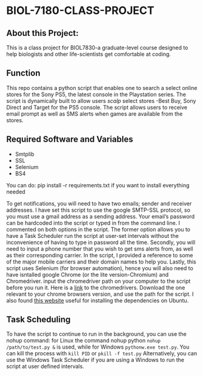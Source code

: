 # BIOL-7180-CLASS-PROJECT
## About this Project:
This is a class project for BIOL7830-a graduate-level course designed to help biologists and other life-scientists get comfortable at coding.

## Function
This repo contains a python script that enables one to search a select  online stores for the Sony PS5, the latest console in the Playstation series.
The script is dynamically built to allow users _scalp_ select stores -Best Buy, Sony Direct and Target for the PS5 console. The script allows users to receive email prompt as well as SMS alerts when games are available from the stores. 

## Required Software and Variables

* Smtplib
*	SSL
*	Selenium
*	BS4

You can do:  pip install -r requirements.txt if you want to install everything needed

To get notifications, you will need to have two emails; sender and receiver addresses. I have set this script to use the google SMTP-SSL protocol, so you must use a gmail address as a sending address. Your email’s password can be hardcoded into the script or typed in from the command line. I commented on both options in the script. The former option allows you to have a Task Scheduler run the script at user-set intervals without the inconvenience of having to type in password all the time. 
Secondly, you will need to input a phone number that you wish to get sms alerts from, as well as their corresponding carrier.   In the script, I provided a reference to some of the major mobile carriers and their domain names to help you.
Lastly, this script uses Selenium (for browser automation), hence you will also need to have isntalled google Chrome (or the lite version-Chromium) and Chromedriver. input the chromedriver path on your computer to the script before you run it. Here is a [link](https://chromedriver.chromium.org/downloads) to the chromedrivers. Download the one relevant to your chrome browsers version, and use the path for the script. I also found [this website](https://tecadmin.net/setup-selenium-chromedriver-on-ubuntu/) useful for installing the dependencies on Ubuntu. 
## Task Scheduling
To have the script to continue to run in the background, you can use the nohup command:
for Linux the command nohup python `nohup /path/to/test.py &` is used, while for Windows `pythonw.exe test.py`. You can kill the process with `kill PID` or `pkill -f test.py`
Alternatively, you can use the Windows Task Scheduler if you are using a Windows to run the script at user defined intervals. 
